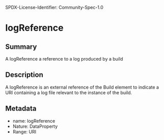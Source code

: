 SPDX-License-Identifier: Community-Spec-1.0

# logReference

## Summary

A logReference a reference to a log produced by a build

## Description

A logReference is an external reference of the Build element to indicate a URI containing a log file relevant to the instance of the build.

## Metadata

- name: logReference
- Nature: DataProperty
- Range: URI

